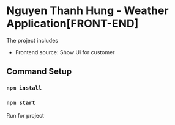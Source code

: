 # Nguyen Thanh Hung - Weather Application[FRONT-END]

The project includes
- Frontend source: Show Ui for customer
## Command Setup

### `npm install`

### `npm start`

Run for project
